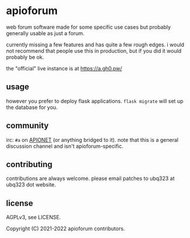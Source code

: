 # apioforum
web forum software made for some specific use cases but probably generally
usable as just a forum.

currently missing a few features and has quite a few rough edges. i would not
recommend that people use this in production, but if you did it would probably
be ok.

the "official" live instance is at <https://a.gh0.pw/>

## usage
however you prefer to deploy flask applications. `flask migrate` will set
up the database for you.

## community
irc: `#a` on [APIONET](https://apionet.gh0.pw) (or anything bridged to it).
note that this is a general discussion channel and isn't apioforum-specific.

## contributing
contributions are always welcome. please email patches to ubq323 at ubq323 dot website.

## license
AGPLv3, see LICENSE.

Copyright (C) 2021-2022 apioforum contributors.

